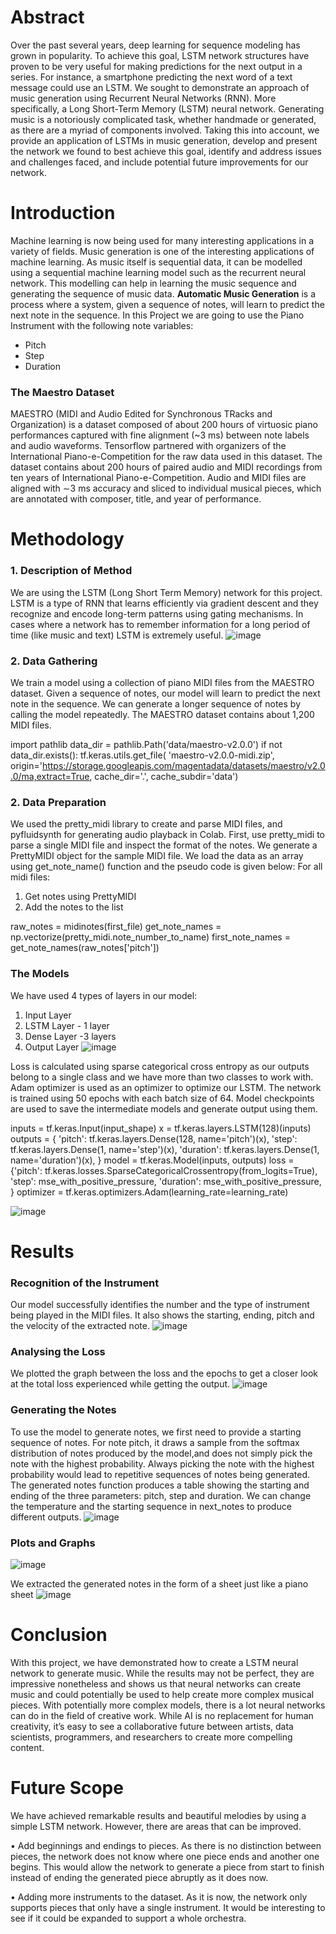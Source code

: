 # Abstract

Over the past several years, deep learning for sequence modeling has grown in popularity. To achieve this goal, LSTM network structures have proven to be very useful for making predictions for the next output in a series. For instance, a smartphone predicting the next word of a text message could use an LSTM. We sought to demonstrate an approach of music generation using Recurrent Neural Networks (RNN). More specifically, a Long Short-Term Memory (LSTM) neural network. Generating music is a notoriously complicated task, whether handmade or generated, as there are a myriad of components involved. Taking this into account, we provide an application of LSTMs in music generation, develop and present the network we found to best achieve this goal, identify and address issues and challenges faced, and include potential future improvements for our network.

# Introduction

Machine learning is now being used for many interesting applications in a variety of fields. Music generation is one of the interesting applications of machine learning. As music itself is sequential data, it can be modelled using a sequential machine learning model such as the recurrent neural network. This modelling can help in learning the music sequence and generating the sequence of music data.
**Automatic Music Generation** is a process where a system, given a sequence of notes, will learn to predict the next note in the sequence. 
In this Project we are going to use the Piano Instrument with the following note variables:
* Pitch
* Step
* Duration

### The Maestro Dataset
MAESTRO (MIDI and Audio Edited for Synchronous TRacks and Organization) is a dataset composed of about 200 hours of virtuosic piano performances captured with fine alignment (~3 ms) between note labels and audio waveforms. Tensorflow partnered with organizers of
the International Piano-e-Competition for the raw data used in this dataset. The dataset contains about 200 hours of paired audio and MIDI recordings from ten years of International Piano-e-Competition. Audio and MIDI files are aligned with ∼3 ms accuracy and sliced to individual musical pieces, which are annotated with composer, title, and year of performance.

# Methodology

### 1. Description of Method
We are using the LSTM (Long Short Term Memory) network for this project. LSTM is a type of RNN that learns efficiently via gradient descent and they recognize and encode long-term patterns using gating mechanisms. In cases where a network has to remember information for
a long period of time (like music and text) LSTM is extremely useful.
![image](https://github.com/sanyabhanot/MusicalPy/assets/111521883/c34c9bf3-49a0-4c0c-82bc-b92973f0a5b8)

### 2. Data Gathering
We train a model using a collection of piano MIDI files from the MAESTRO dataset. Given a sequence of notes, our model will learn to predict the next note in the sequence. We can generate a longer sequence of notes by calling the model repeatedly. The MAESTRO dataset
contains about 1,200 MIDI files.

import pathlib
data_dir = pathlib.Path('data/maestro-v2.0.0')
if not data_dir.exists():
tf.keras.utils.get_file(
'maestro-v2.0.0-midi.zip',
origin='https://storage.googleapis.com/magentadata/datasets/maestro/v2.0.0/ma,extract=True,
cache_dir='.', cache_subdir='data')

### 2. Data Preparation
We used the pretty_midi library to create and parse MIDI files, and pyfluidsynth for generating audio playback in Colab. First, use pretty_midi to parse a single MIDI file and inspect the format of the notes. We generate a PrettyMIDI object for the sample MIDI file.
We load the data as an array using get_note_name() function and the pseudo code is given below:
For all midi files:
1. Get notes using PrettyMIDI
2. Add the notes to the list

raw_notes = midinotes(first_file)
get_note_names = np.vectorize(pretty_midi.note_number_to_name)
first_note_names = get_note_names(raw_notes['pitch'])

### The Models
We have used 4 types of layers in our model:
1. Input Layer
2. LSTM Layer - 1 layer
3. Dense Layer -3 layers
4. Output Layer
![image](https://github.com/sanyabhanot/MusicalPy/assets/111521883/367938c7-f001-4122-911e-93342b4d64e4)

Loss is calculated using sparse categorical cross entropy as our outputs belong to a single class and we have more than two classes to work with. Adam optimizer is used as an optimizer to optimize our LSTM. The network is trained using 50 epochs with each batch size of 64. Model checkpoints are used to save the intermediate models and generate output using them.

inputs = tf.keras.Input(input_shape)
x = tf.keras.layers.LSTM(128)(inputs)
outputs = { 'pitch': tf.keras.layers.Dense(128, name='pitch')(x),
'step': tf.keras.layers.Dense(1, name='step')(x),
'duration': tf.keras.layers.Dense(1, name='duration')(x),
}
model = tf.keras.Model(inputs, outputs)
loss = {'pitch': tf.keras.losses.SparseCategoricalCrossentropy(from_logits=True),
'step': mse_with_positive_pressure,
'duration': mse_with_positive_pressure,
}
optimizer = tf.keras.optimizers.Adam(learning_rate=learning_rate)

![image](https://github.com/sanyabhanot/MusicalPy/assets/111521883/265e966e-9afb-4699-9fde-166f6bfae8de)

# Results

### Recognition of the Instrument
Our model successfully identifies the number and the type of instrument being played in the MIDI files. It also shows the starting, ending, pitch and the velocity of the extracted note.
![image](https://github.com/sanyabhanot/MusicalPy/assets/111521883/4296744b-391e-4b86-b20c-b4e0b9700337)

### Analysing the Loss
We plotted the graph between the loss and the epochs to get a closer look at the total loss experienced while getting the output.
![image](https://github.com/sanyabhanot/MusicalPy/assets/111521883/6c14f6a4-44f2-4427-8f4b-69b87082f9eb)

### Generating the Notes
To use the model to generate notes, we first need to provide a starting sequence of notes. For note pitch, it draws a sample from the softmax distribution of notes produced by the model,and does not simply pick the note with the highest probability. Always picking the
note with the highest probability would lead to repetitive sequences of notes being generated.
The generated notes function produces a table showing the starting and ending of the three parameters: pitch, step and duration. We can change the temperature and the starting sequence in next_notes to produce different outputs.
![image](https://github.com/sanyabhanot/MusicalPy/assets/111521883/c2643f41-cb0b-45c6-8838-7c7af1e0920e)

### Plots and Graphs
![image](https://github.com/sanyabhanot/MusicalPy/assets/111521883/2a9bfe1f-c89c-4803-94a3-85c4e6e743c8)

We extracted the generated notes in the form of a sheet just like a piano sheet
![image](https://github.com/sanyabhanot/MusicalPy/assets/111521883/44264dec-e464-47dc-b95b-1ccfd7aa4586)

# Conclusion

With this project, we have demonstrated how to create a LSTM neural network to generate music. While the results may not be perfect, they are impressive nonetheless and shows us that neural networks can create music and could potentially be used to help create more
complex musical pieces.
With potentially more complex models, there is a lot neural networks can do in the field of creative work. While AI is no replacement for human creativity, it’s easy to see a collaborative future between artists, data scientists, programmers, and researchers to create
more compelling content.

# Future Scope

We have achieved remarkable results and beautiful melodies by using a simple LSTM network. However, there are areas that can be improved.

• Add beginnings and endings to pieces. As there is no distinction between pieces, the network does not know where one piece ends and another one begins. This would allow the network to generate a piece from start to finish instead of ending the generated piece abruptly
as it does now.

• Adding more instruments to the dataset. As it is now, the network only supports pieces that only have a single instrument. It would be interesting to see if it could be expanded to support a whole orchestra.






